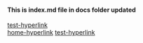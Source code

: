---
---
#### This is index.md file in docs folder updated

[test-hyperlink](test.md)<br>
[home-hyperlink](/home.md)
[test-hyperlink](/docs/test.md)<br>
